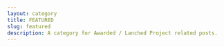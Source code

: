 ```yaml
---
layout: category
title: FEATURED
slug: featured
description: A category for Awarded / Lanched Project related posts.
---
```

